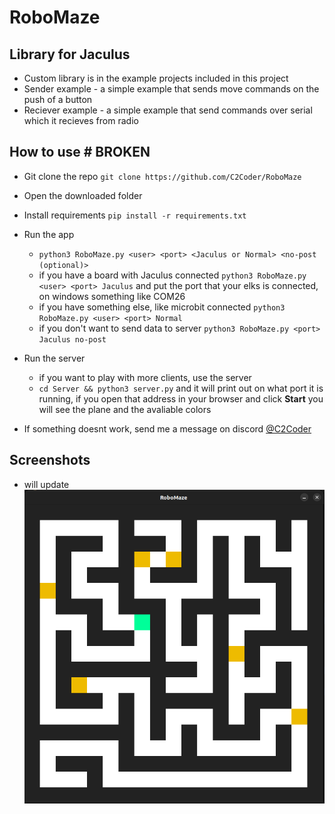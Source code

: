 # RoboMaze

## Library for Jaculus
- Custom library is in the example projects included in this project
- Sender example - a simple example that sends move commands on the push of a button
- Reciever example - a simple example that send commands over serial which it recieves from radio

## How to use # BROKEN
- Git clone the repo
`git clone https://github.com/C2Coder/RoboMaze`

- Open the downloaded folder

- Install requirements 
`pip install -r requirements.txt`

- Run the app 
    - `python3 RoboMaze.py <user> <port> <Jaculus or Normal> <no-post (optional)>`
    - if you have a board with Jaculus connected 
    `python3 RoboMaze.py <user> <port> Jaculus` and put the port that your elks is connected, on windows something like COM26
    - if you have something else, like microbit connected
    `python3 RoboMaze.py <user> <port> Normal`
    - if you don't want to send data to server `python3 RoboMaze.py <port> Jaculus no-post`
- Run the server
    - if you want to play with more clients, use the server
    - `cd Server && python3 server.py` and it will print out on what port it is running, if you open that address in your browser and click **Start** you will see the plane and the avaliable colors

- If something doesnt work, send me a message on discord [@C2Coder](https://discord.com/users/612979947899846656 "My discord profile")


## Screenshots
- will update
![RoboMaze app](/screenshots/RoboMaze_app.png)